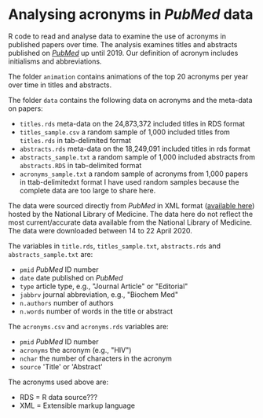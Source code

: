 # Analysing acronyms in _PubMed_ data

R code to read and analyse data to examine the use of acronyms in published papers over time. The analysis examines titles and abstracts published on [_PubMed_](https://pubmed.ncbi.nlm.nih.gov/) up until 2019. Our definition of acronym includes initialisms and abbreviations.

The folder `animation` contains animations of the top 20 acronyms per year over time in titles and abstracts.

The folder `data` contains the following data on acronyms and the meta-data on papers:
* `titles.rds` meta-data on the 24,873,372 included titles in RDS format
* `titles_sample.csv` a random sample of 1,000 included titles from `titles.rds` in tab-delimited format
* `abstracts.rds` meta-data on the 18,249,091 included titles in rds format
* `abstracts_sample.txt` a random sample of 1,000 included abstracts from `abstracts.RDS` in tab-delimited format
* `acronyms_sample.txt` a random sample of acronyms from 1,000 papers in ttab-delimitedxt format 
I have used random samples because the complete data are too large to share here.

The data were sourced directly from _PubMed_ in XML format ([available here](ftp://ftp.ncbi.nlm.nih.gov/pubmed/baseline/)) hosted by the National Library of Medicine. The data here do not reflect the most current/accurate data available from the National Library of Medicine. The data were downloaded between 14 to 22 April 2020.

The variables in `title.rds`, `titles_sample.txt`, `abstracts.rds` and `abstracts_sample.txt` are:
* `pmid` _PubMed_ ID number
* `date` date published on _PubMed_
* `type` article type, e.g., "Journal Article" or "Editorial"
* `jabbrv` journal abbreviation, e.g., "Biochem Med"
* `n.authors` number of authors
* `n.words` number of words in the title or abstract

The `acronyms.csv` and `acronyms.rds` variables are:
* `pmid` _PubMed_ ID number
* `acronyms` the acronym (e.g., "HIV")
* `nchar` the number of characters in the acronym
* `source` 'Title' or 'Abstract'

The acronyms used above are:
* RDS = R data source???
* XML = Extensible markup language
